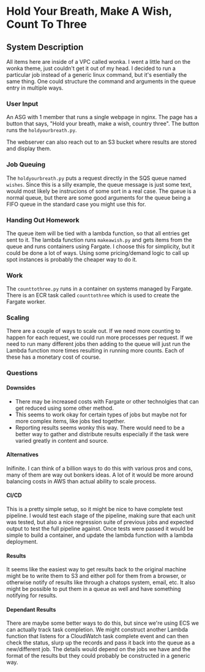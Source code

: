 # Hold Your Breath, Make A Wish, Count To Three  


## System Description

All items here are inside of a VPC called wonka. I went a little hard on the wonka theme, just couldn't get it out of my head. I decided to run a particular job instead of a generic linux command, but it's esentially the same thing. One could structure the command and arguments in the queue entry in multiple ways.

### User Input

An ASG with 1 member that runs a single webpage in nginx. The page has a button that says, "Hold your breath, make a wish, country three". The button runs the `holdyourbreath.py`.

The webserver can also reach out to an S3 bucket where results are stored and display them.

### Job Queuing

The `holdyourbreath.py` puts a request directly in the SQS queue named `wishes`. Since this is a silly example, the queue message is just some text, would most likely be instrucions of some sort in a real case. The queue is a normal queue, but there are some good arguments for the queue being a FIFO queue in the standard case you might use this for.

### Handing Out Homework

The queue item will be tied with a lambda function, so that all entries get sent to it. The lambda function runs `makeawish.py` and gets items from the queue and runs containers using Fargate. I choose this for simplicity, but it could be done a lot of ways. Using some pricing/demand logic to call up spot instances is probably the cheaper way to do it. 

### Work

The `counttothree.py` runs in a container on systems managed by Fargate. There is an ECR task called `counttothree` which is used to create the Fargate worker.


### Scaling

There are a couple of ways to scale out. If we need more counting to happen for each request, we could run more processes per request. If we need to run many different jobs then adding to the queue will just run the Lambda function more times resulting in running more counts. Each of these has a monetary cost of course.


### Questions

#### Downsides

- There may be increased costs with Fargate or other technolgies that can get reduced using some other method.   
- This seems to work okay for certain types of jobs but maybe not for more complex items, like jobs tied together.
- Reporting results seems wonky this way. There would need to be a better way to gather and distribute results especially if the task were varied greatly in content and source.

#### Alternatives

Inifinite. I can think of a billion ways to do this with various pros and cons, many of them are way out bonkers ideas. A lot of it would be more around balancing costs in AWS than actual ability to scale process.

#### CI/CD

This is a pretty simple setup, so it might be nice to have complete test pipeline. I would test each stage of the pipeline, making sure that each unit was tested, but also a nice regression suite of previous jobs and expected output to test the full pipeline against. Once tests were passed it would be simple to build a container, and update the lambda function with a lambda deployment.

#### Results

It seems like the easiest way to get results back to the original machine might be to write them to S3 and either poll for them from a browser, or otherwise notify of results like through a chatops system, email, etc. It also might be possible to put them in a queue as well and have something notifying for results. 

#### Dependant Results

There are maybe some better ways to do this, but since we're using ECS we can actually track task completion. We might construct another Lambda function that listens for a CloudWatch task complete event and can then check the status, slurp up the records and pass it back into the queue as a new/different job. The details would depend on the jobs we have and the format of the results but they could probably be constructed in a generic way. 


